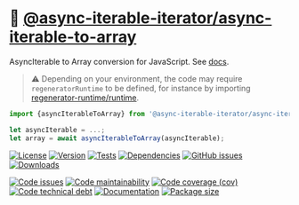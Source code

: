:dango: [@async-iterable-iterator/async-iterable-to-array](https://async-iterable-iterator.github.io/async-iterable-to-array)
==

AsyncIterable to Array conversion for JavaScript.
See [docs](https://async-iterable-iterator.github.io/async-iterable-to-array/index.html).

> :warning: Depending on your environment, the code may require
> `regeneratorRuntime` to be defined, for instance by importing
> [regenerator-runtime/runtime](https://www.npmjs.com/package/regenerator-runtime).

```js
import {asyncIterableToArray} from '@async-iterable-iterator/async-iterable-to-array';

let asyncIterable = ...;
let array = await asyncIterableToArray(asyncIterable);
```

[![License](https://img.shields.io/github/license/async-iterable-iterator/async-iterable-to-array.svg)](https://raw.githubusercontent.com/async-iterable-iterator/async-iterable-to-array/main/LICENSE)
[![Version](https://img.shields.io/npm/v/@async-iterable-iterator/async-iterable-to-array.svg)](https://www.npmjs.org/package/@async-iterable-iterator/async-iterable-to-array)
[![Tests](https://img.shields.io/github/actions/workflow/status/async-iterable-iterator/async-iterable-to-array/ci.yml?branch=main&event=push&label=tests)](https://github.com/async-iterable-iterator/async-iterable-to-array/actions/workflows/ci.yml?query=branch:main)
[![Dependencies](https://img.shields.io/librariesio/github/async-iterable-iterator/async-iterable-to-array.svg)](https://github.com/async-iterable-iterator/async-iterable-to-array/network/dependencies)
[![GitHub issues](https://img.shields.io/github/issues/async-iterable-iterator/async-iterable-to-array.svg)](https://github.com/async-iterable-iterator/async-iterable-to-array/issues)
[![Downloads](https://img.shields.io/npm/dm/@async-iterable-iterator/async-iterable-to-array.svg)](https://www.npmjs.org/package/@async-iterable-iterator/async-iterable-to-array)

[![Code issues](https://img.shields.io/codeclimate/issues/async-iterable-iterator/async-iterable-to-array.svg)](https://codeclimate.com/github/async-iterable-iterator/async-iterable-to-array/issues)
[![Code maintainability](https://img.shields.io/codeclimate/maintainability/async-iterable-iterator/async-iterable-to-array.svg)](https://codeclimate.com/github/async-iterable-iterator/async-iterable-to-array/trends/churn)
[![Code coverage (cov)](https://img.shields.io/codecov/c/gh/async-iterable-iterator/async-iterable-to-array/main.svg)](https://codecov.io/gh/async-iterable-iterator/async-iterable-to-array)
[![Code technical debt](https://img.shields.io/codeclimate/tech-debt/async-iterable-iterator/async-iterable-to-array.svg)](https://codeclimate.com/github/async-iterable-iterator/async-iterable-to-array/trends/technical_debt)
[![Documentation](https://async-iterable-iterator.github.io/async-iterable-to-array/badge.svg)](https://async-iterable-iterator.github.io/async-iterable-to-array/source.html)
[![Package size](https://img.shields.io/bundlephobia/minzip/@async-iterable-iterator/async-iterable-to-array)](https://bundlephobia.com/result?p=@async-iterable-iterator/async-iterable-to-array)
